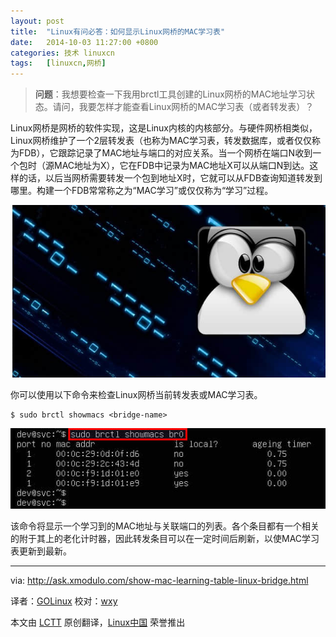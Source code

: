 ```yaml
---
layout: post
title:	"Linux有问必答：如何显示Linux网桥的MAC学习表"
date:	2014-10-03 11:27:00 +0800 
categories:	技术 linuxcn 
tags:	[linuxcn,网桥]
---
```




> 
> **问题**：我想要检查一下我用brctl工具创建的Linux网桥的MAC地址学习状态。请问，我要怎样才能查看Linux网桥的MAC学习表（或者转发表）？
> 
> 
> 


Linux网桥是网桥的软件实现，这是Linux内核的内核部分。与硬件网桥相类似，Linux网桥维护了一个2层转发表（也称为MAC学习表，转发数据库，或者仅仅称为FDB），它跟踪记录了MAC地址与端口的对应关系。当一个网桥在端口N收到一个包时（源MAC地址为X），它在FDB中记录为MAC地址X可以从端口N到达。这样的话，以后当网桥需要转发一个包到地址X时，它就可以从FDB查询知道转发到哪里。构建一个FDB常常称之为“MAC学习”或仅仅称为“学习”过程。


![](/Asserts/Images/album/201410/02/223122xnkk3mal3kfjwnnv.jpg)


你可以使用以下命令来检查Linux网桥当前转发表或MAC学习表。



```
$ sudo brctl showmacs <bridge-name>

```

![](/Asserts/Images/album/201410/02/223124srxzzzqp2xp1qjqw.jpg)


该命令将显示一个学习到的MAC地址与关联端口的列表。各个条目都有一个相关的附于其上的老化计时器，因此转发条目可以在一定时间后刷新，以使MAC学习表更新到最新。




---


via: <http://ask.xmodulo.com/show-mac-learning-table-linux-bridge.html>


译者：[GOLinux](https://github.com/GOLinux) 校对：[wxy](https://github.com/wxy)


本文由 [LCTT](https://github.com/LCTT/TranslateProject) 原创翻译，[Linux中国](http://linux.cn/) 荣誉推出
